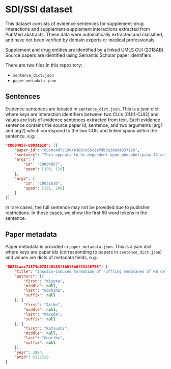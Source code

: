# SDI/SSI dataset

This dataset consists of evidence sentences for supplement-drug interactions and supplement-supplement interactions extracted from PubMed abstracts. These data were automatically extracted and classified, and have not been verified by domain experts or medical professionals.

Supplement and drug entities are identified by a linked UMLS CUI (2018AB). Source papers are identified using Semantic Scholar paper identifiers.

There are two files in this repository:
* `sentence_dict.json`
* `paper_metadata.json`

## Sentences

Evidence sentences are located in `sentence_dict.json`. This is a json dict where keys are interaction identifiers between two CUIs (CUI1-CUI2) and values are lists of evidence sentences extracted from text. Each evidence sentence contains the source paper id, sentence, and two arguments (arg1 and arg2) which correspond to the two CUIs and linked spans within the sentence, e.g.:

```json
"C0004057-C0031610": [{
	"paper_id": "0000c4d7c1904b389cc65c1efdb5e3da94037126", 
	"sentence": "This appears to be dependent upon phospholipase A2 activation, since it is well preserved in the presence of aspirin, which completely blocked both intracellular Ca2+ elevation and phosphatidic acid formation which would indicate phospholipase C activation.", 
	"arg1": {
		"id": "C0004057", 
		"span": [109, 116]
	}, 
	"arg2": {
		"id": "C0031610", 
		"span": [181, 208]
	}
}]
```

In rare cases, the full sentence may not be provided due to publisher restrictions. In those cases, we show the first 50 word tokens in the sentence.

## Paper metadata

Paper metadata is provided in `paper_metadata.json`. This is a json dict where keys are paper ids (corresponding to papers in `sentence_dict.json`) and values are dicts of metadata fields, e.g.:

```json
"0028faac71374d078f40133ffb9f8b6f33146766": {
	"title": "Insulin-induced formation of ruffling membranes of KB cells and its correlation with enhancement of amino acid transport", 
	"authors": [{
		"first": "Kiyota", 
		"middle": null, 
		"last": "Goshima", 
		"suffix": null
	}, {
		"first": "Akiko", 
		"middle": null, 
		"last": "Masuda", 
		"suffix": null
	}, {
		"first": "Katsushi", 
		"middle": null, 
		"last": "Owaribe", 
		"suffix": null
	}], 
	"year": 1984, 
	"pmid": 6321519
}
```